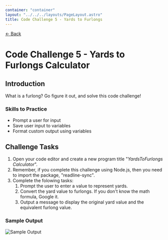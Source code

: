 ```yaml
---
container: "container"
layout: "../../../layouts/PageLayout.astro"
title: Code Challenge 5 - Yards to Furlongs
---
```


[← Back](./)

# Code Challenge 5 - Yards to Furlongs Calculator

## Introduction

What is a furlong? Go figure it out, and solve this code challenge!

### Skills to Practice

- Prompt a user for input
- Save user input to variables
- Format custom output using variables

## Challenge Tasks

1. Open your code editor and create a new program title "_YardsToFurlongs Calculator_".
2. Remember, if you complete this challenge using Node.js, then you need to import the package, "readline-sync".
3. Complete the folowing tasks:
   1. Prompt the user to enter a value to represent yards.
   2. Convert the yard value to furlongs. If you don't know the math formula, Google it.
   3. Output a message to display the original yard value and the equivalent furlong value.

### Sample Output

![Sample Output](/assets/img/code-challenges/challenge-5-yards-to-furl-sample.gif)
